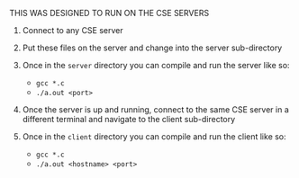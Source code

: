 THIS WAS DESIGNED TO RUN ON THE CSE SERVERS

1. Connect to any CSE server

2. Put these files on the server and change into the server sub-directory

3. Once in the `server` directory you can compile and run the server like so:
    - `gcc *.c`
    - `./a.out <port>`

4. Once the server is up and running, connect to the same CSE server in a different terminal and navigate to the client sub-directory

5. Once in the `client` directory you can compile and run the client like so:
    - `gcc *.c`
    - `./a.out <hostname> <port>`